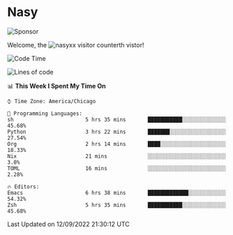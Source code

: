 # Nasy

<!--
<p align="center">
<img height="200" src="https://github-readme-stats.vercel.app/api?username=nasyxx&count_private=true&show_icons=true&theme=dracula&include_all_commits=true"/>
<img height="200" src="https://github-readme-stats.vercel.app/api/top-langs/?username=nasyxx&theme=dracula&hide=html,jupyter+notebook&count_private=true&show_icons=true"/>
</p>

  
----------------
-->

![Sponsor](https://img.shields.io/static/v1.svg?label=Sponsor&message=%E2%9D%A4&logo=GitHub&style=flat&color=pink)
 
Welcome, the ![nasyxx visitor counter](https://count.getloli.com/get/@nasyxx?theme=rule34)th vistor!
 
<!--START_SECTION:waka-->
![Code Time](http://img.shields.io/badge/Code%20Time-2%2C625%20hrs%2044%20mins-blue)

![Lines of code](https://img.shields.io/badge/From%20Hello%20World%20I%27ve%20Written-5%20Million%20lines%20of%20code-blue)

📊 **This Week I Spent My Time On** 

```text
⌚︎ Time Zone: America/Chicago

💬 Programming Languages: 
sh                       5 hrs 35 mins       ███████████░░░░░░░░░░░░░░   45.68% 
Python                   3 hrs 22 mins       ███████░░░░░░░░░░░░░░░░░░   27.54% 
Org                      2 hrs 14 mins       ████░░░░░░░░░░░░░░░░░░░░░   18.33% 
Nix                      21 mins             ░░░░░░░░░░░░░░░░░░░░░░░░░   3.0% 
TOML                     16 mins             ░░░░░░░░░░░░░░░░░░░░░░░░░   2.28%

🔥 Editors: 
Emacs                    6 hrs 38 mins       █████████████░░░░░░░░░░░░   54.32% 
Zsh                      5 hrs 35 mins       ███████████░░░░░░░░░░░░░░   45.68%

```


 Last Updated on 12/09/2022 21:30:12 UTC
<!--END_SECTION:waka-->

<!-- ![visitors](https://visitor-badge.laobi.icu/badge?page_id=nasyxx.nasyxx) -->
